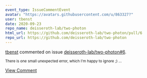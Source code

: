 ```yaml
---
event_type: IssueCommentEvent
avatar: "https://avatars.githubusercontent.com/u/863327?"
user: tbenst
date: 2020-09-23
repo_name: deisseroth-lab/two-photon
html_url: https://github.com/deisseroth-lab/two-photon/pull/6
repo_url: https://github.com/deisseroth-lab/two-photon
---
```


<a href='https://github.com/tbenst' target='_blank'>tbenst</a> commented on issue <a href='https://github.com/deisseroth-lab/two-photon/pull/6' target='_blank'>deisseroth-lab/two-photon#6</a>.

<small>There is one small unexpected error, which I'm happy to ignore ;)...</small>

<a href='https://github.com/deisseroth-lab/two-photon/pull/6' target='_blank'>View Comment</a>